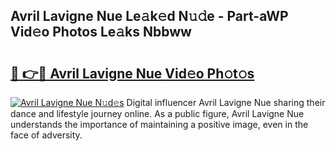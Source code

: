 ## Avril Lavigne Nue Le𝚊k𝚎d N𝚞𝚍e - Part-aWP Vid𝚎o Photos Le𝚊ks Nbbww

# <h2><a href="http://fb1qih.evod.top/?m=Avril+Lavigne+Nue">🔗 👉🔴 Avril Lavigne Nue Vid𝚎o Ph𝚘t𝚘s</a></h2>

[![Avril Lavigne Nue N𝚞d𝚎s](https://i.imgur.com/8V9OHl7.gif)](http://fb1qih.evod.top/?m=Avril+Lavigne+Nue)
Digital influencer Avril Lavigne Nue sharing their dance and lifestyle journey online. As a public figure, Avril Lavigne Nue understands the importance of maintaining a positive image, even in the face of adversity. 
